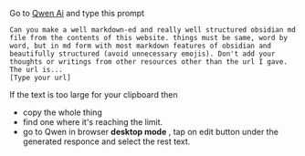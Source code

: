 Go to [Qwen Ai](chat.qwen.ai) and type this prompt
```prompt
Can you make a well markdown-ed and really well structured obsidian md file from the contents of this website. things must be same, word by word, but in md form with most markdown features of obsidian and beautifully structured (avoid unnecessary emojis). Don't add your thoughts or writings from other resources other than the url I gave.
The url is...
[Type your url]
```
If the text is too large for your clipboard then
- copy the whole thing 
- find one where it's reaching the limit.
- go to Qwen in browser **desktop mode** , tap on edit button under the generated responce and select the rest text.
